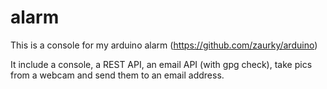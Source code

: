 alarm
=====

This is a console for my arduino alarm (https://github.com/zaurky/arduino)

It include a console, a REST API, an email API (with gpg check), take pics from a webcam and send them to an email address.
